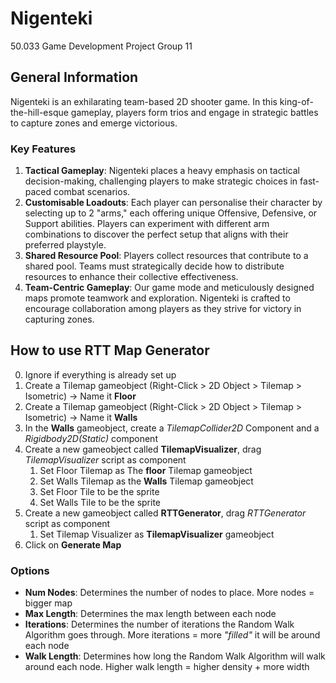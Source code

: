 # Nigenteki
 50.033 Game Development Project Group 11
 
## General Information
Nigenteki is an exhilarating team-based 2D shooter game. In this king-of-the-hill-esque gameplay, players form trios and engage in strategic battles to capture zones and emerge victorious.

### Key Features
1. **Tactical Gameplay**: Nigenteki places a heavy emphasis on tactical decision-making, challenging players to make strategic choices in fast-paced combat scenarios.
2. **Customisable Loadouts**: Each player can personalise their character by selecting up to 2 "arms," each offering unique Offensive, Defensive, or Support abilities. Players can experiment with different arm combinations to discover the perfect setup that aligns with their preferred playstyle.
3. **Shared Resource Pool**: Players collect resources that contribute to a shared pool. Teams must strategically decide how to distribute resources to enhance their collective effectiveness.
4. **Team-Centric Gameplay**: Our game mode and meticulously designed maps promote teamwork and exploration. Nigenteki is crafted to encourage collaboration among players as they strive for victory in capturing zones.

## How to use RTT Map Generator

0. Ignore if everything is already set up
1. Create a Tilemap gameobject (Right-Click > 2D Object > Tilemap > Isometric) -> Name it **Floor**
2. Create a Tilemap gameobject (Right-Click > 2D Object > Tilemap > Isometric) -> Name it **Walls**
3. In the **Walls** gameobject, create a *TilemapCollider2D* Component and a *Rigidbody2D(Static)* component 
3. Create a new gameobject called **TilemapVisualizer**, drag *TilemapVisualizer* script as component
	1. Set Floor Tilemap as The **floor** Tilemap gameobject
	2. Set Walls Tilemap as the **Walls** Tilemap gameobject
	3. Set Floor Tile to be the sprite
	4. Set Walls Tile to be the sprite
4. Create a new gameobject called **RTTGenerator**, drag *RTTGenerator* script as component
	1. Set Tilemap Visualizer as **TilemapVisualizer** gameobject
5. Click on **Generate Map**

### Options

- **Num Nodes**: Determines the number of nodes to place. More nodes = bigger map
- **Max Length**: Determines the max length between each node
- **Iterations**: Determines the number of iterations the Random Walk Algorithm goes through. More iterations = more *"filled"* it will be around each node
- **Walk Length**: Determines how long the Random Walk Algorithm will walk around each node. Higher walk length = higher density + more width
